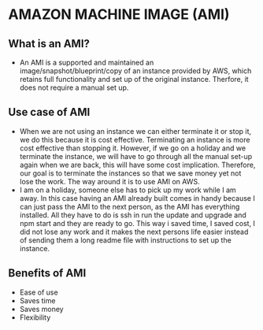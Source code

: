 # AMAZON MACHINE IMAGE (AMI)
## What is an AMI?
- An AMI is a supported and maintained an image/snapshot/blueprint/copy of an instance provided by AWS, which retains full functionality and set up of the original instance. Therfore, it does not require a manual set up.

## Use case of AMI

- When we are not using an instance we can either terminate it or stop it, we do this because it is cost effective. Terminating an instance is more cost effective than stopping it. However, if we go on a holiday and we terminate the instance,  we will have to go through all the manual set-up again when we are back, this will have some cost implication. Therefore, our goal is to terminate the instances so that we save money yet not lose the work. The way around it is to use AMI on AWS.
- I am on a holiday, someone else has to pick up my work while I am away. In this case having an AMI already built comes in handy because I can just pass the AMI to the next person, as the AMI has everything installed. All they have to do is ssh in run the update and upgrade and npm start and they are ready to go. This way i saved time, I saved cost, I did not lose any work and it makes the next persons life easier instead of sending them a long readme file with instructions to set up the instance.
## Benefits of AMI
- Ease of use
- Saves time
- Saves money
- Flexibility
